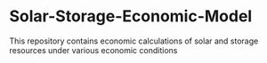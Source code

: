 # Solar-Storage-Economic-Model
This repository contains economic calculations of solar and storage resources under various economic conditions
